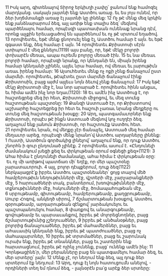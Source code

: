 11 Իսկ արդ, գիտենալով Տիրոջ երկիւղի չափը՝ ջանում ենք համոզել մարդկանց. սակայն յայտնի ենք Աստծու առաջ. եւ ես յոյս ունեմ, որ ձեր խղճմտանքի առաջ էլ յայտնի կը լինենք: 12 Ոչ թէ մենք մեզ կրկին ենք յանձնարարում ձեզ, այլ առիթ ենք տալիս ձեզ՝ մեզնով պարծենալու համար, որպէսզի պատասխան ունենաք նրանց դէմ, որոնք աչքին երեւացածով են պարծենում եւ ոչ թէ սրտում եղածով. 13 որովհետեւ, եթէ մենք ցնորուել ենք էլ, Աստծու համար է այն. եւ եթէ զգաստ ենք, ձեզ համար է այն. 14 որովհետեւ Քրիստոսի սէրն ստիպում է մեզ քննելու(1119) այս բանը, որ, եթէ մէկը բոլորի փոխարէն մեռաւ, ապա ուրեմն բոլորը մեռած էին. 15 եւ նա մեռաւ բոլորի համար, որպէսզի նրանք, որ կենդանի են, միայն իրենց համար կենդանի չլինեն, այլեւ նրա համար, ով մեռաւ եւ յարութիւն առաւ իրենց համար: 16 Այսուհետեւ մենք ոչ ոքի չենք ճանաչում ըստ մարմնի. որովհետեւ, թէպէտեւ ըստ մարմնի ճանաչում էինք Քրիստոսին, բայց այժմ այլեւս նոյն ձեւով չենք ճանաչում: 17 Իսկ եթէ մէկը Քրիստոսի մէջ է, նա նոր արարած է. որովհետեւ հինն անցաւ, եւ հիմա ամէն ինչ նոր եղաւ(1120): 18 Եւ ամէն ինչ Աստծուց է, որ հաշտեցրեց մեզ իր հետ, Քրիստոսի միջոցով, եւ մեզ տուեց հաշտութեան պաշտօնը:
19 Քանզի Աստուած էր, որ Քրիստոսով աշխարհը հաշտեցրեց իր հետ եւ հաշուի չառաւ նրանց մեղքերը ու տուեց մեզ հաշտութեան խօսքը: 20 Արդ, պատգամաւորներ ենք Քրիստոսի, որպէս թէ ինքն Աստուած մեզնով կոչ ուղղէր ձեզ. աղաչում ենք յանուն Քրիստոսի, որ հաշտուէք Աստծու հետ. 21 որովհետեւ նրան, ով մեղքը չէր ճանաչել, Աստուած մեզ համար մեղաւոր արեց, որպէսզի մենք նրանո՛վ Աստծու արդարները լինենք:
1 Ուստի, Աստծուն գործակից լինելով՝ աղաչում ենք, որ դուք Աստծու շնորհն ի զուր ընդունած չլինէք. 2 որովհետեւ ասում է.
«Ընդունելի ժամանակում լսեցի քեզ
եւ փրկութեան օրում օգնեցի քեզ»(1121):
3 Ահա հիմա է ընդունելի ժամանակը, ահա հիմա է փրկութեան օրը:  Եւ ոչ մի առիթով պատճառ մի՛ եղէք, որ մեր պաշտօնը չարատաւորուի. 4 այլ, բոլոր դէպքերում, դուք ձեզ(1122) ներկայացրէ՛ք իբրեւ Աստծու պաշտօնեաներ՝ ցոյց տալով մեծ համբերութիւն նեղութիւնների մէջ, վշտերի մէջ, չարչարանքների մէջ, 5 հարուածների տակ, բանտերում, խռովութիւնների մէջ, տքնութիւնների մէջ, հսկումների մէջ, ծոմապահութեան մէջ, 6 սրբութեամբ, գիտութեամբ, համբերութեամբ, քաղցրութեամբ, Սուրբ Հոգով, անկեղծ սիրով, 7 ճշմարտութեան խօսքով, Աստծու զօրութեամբ, արդարութեան զէնքով՝ յարձակուելու եւ պաշտպանուելու համար, 8 փառքով եւ անարգութեամբ, գովութեամբ եւ պարսաւանքով, իբրեւ թէ մոլորեցնողներ, բայց ճշմարտութիւնից չշեղուածներ, 9 իբրեւ թէ անծանօթներ, բայց բոլորից ճանաչուածներ, իբրեւ թէ մահամերձներ, բայց եւ ահաւասիկ կենդանի ենք, իբրեւ թէ պատժուածներ, բայց ոչ մահապարտներ, 10 իբրեւ թէ տրտմածներ, բայց եւ շարունակ ուրախ ենք, իբրեւ թէ տնանկներ, բայց եւ շատերին ենք հարստացնում, իբրեւ թէ ոչինչ չունենք, բայց՝ ունենք ամէն ինչ:
11 Կորնթացինե՛ր, մեր բերանները բաց են պատգամելու համար ձեզ, եւ մեր սրտերը՝ լայն: 12 Մենք չէ, որ նեղում ենք ձեզ, այլ դուք ձեր սրտերում էք նեղւում: 13 Արդ, դուք էլ նոյն հատուցումն անելով, - որդիների տեղ եմ դնում ձեզ, - լայնօրէն բա՛ց արէք ձեր սրտերը:
